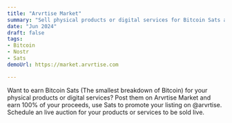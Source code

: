 ```yaml
---
title: "Arvrtise Market"
summary: "Sell physical products or digital services for Bitcoin Sats anywhere in the world."
date: "Jun 2024"
draft: false
tags:
- Bitcoin
- Nostr
- Sats
demoUrl: https://market.arvrtise.com

---
```


Want to earn Bitcoin Sats (The smallest breakdown of Bitcoin) for your physical products or digital services? Post them on Arvrtise Market and earn 100% of your proceeds, use Sats to promote your listing on @arvrtise. Schedule an live auction for your products or services to be sold live.